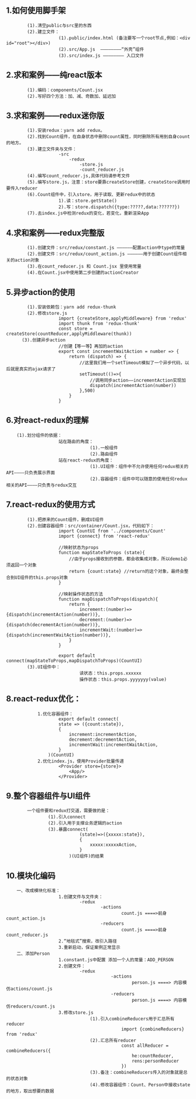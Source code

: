 ## 1.如何使用脚手架
			(1).清空public与src里的东西
			(2).建立文件：
						(1).public/index.html (备注要写一个root节点,例如：<div id="root"></div>)
						(2).src/App.js  ————————“外壳”组件
						(3).src/index.js ———————— 入口文件
						
## 2.求和案例——纯react版本
			(1).编码：components/Count.jsx
			(2).写好四个方法：加、减、奇数加、延迟加

## 3.求和案例——redux迷你版
			(1).安装redux：yarn add redux。
			(2).找到Count组件，在自身状态中删除count属性，同时删除所有用到自身count的地方。
			(3).建立文件夹与文件：
						-src
							-redux
								-store.js
								-count_reducer.js
			(4).编写count_reducer.js,具体代码请参考文件
			(5).编写store.js，注意：store要靠createStore创建，createStore调用时要传入reducer
			(6).Count组件中，引入store，用于读取、更新redux中的状态
						1).读：store.getState()
						2).写：store.dispatch({type:?????,data:??????})
			(7).去index.js中检测redux的变化，若变化，重新渲染App

## 4.求和案例——redux完整版
			(1).创建文件：src/redux/constant.js ——————配置action中type的常量
			(2).创建文件：src/redux/count_action.js ——————用于创建Count组件相关的action对象
			(3).在count_reducer.js 和 Count.jsx 里使用常量
			(4).在Count.jsx中使用第二步创建的actionCreator

## 5.异步action的使用
			(1).安装依赖包：yarn add redux-thunk
			(2).修改store.js
						import {createStore,applyMiddleware} from 'redux'
						import thunk from 'redux-thunk'
						const store = createStore(countReducer,applyMiddleware(thunk))
		  (3).创建异步action
						//创建【等一等】再加的action
						export const incrementWaitAction = number => {
							return (dispatch) => {
								//这里我们用一个setTimeout模拟了一个异步代码，以后就是真实的ajax请求了
								setTimeout(()=>{
									//调用同步action——incrementAction实现加
									dispatch(incrementAction(number))
								},500)
							}
						}

## 6.对react-redux的理解
		(1).划分组件的依据：
						站在路由的角度：
									(1).一般组件
									(2).路由组件
						站在react-redux的角度：
									(1).UI组件：组件中不允许使用任何redux相关的API————只负责展示界面
									(2).容器组件：组件中可以随意的使用任何redux相关的API————只负责与redux交互

## 7.react-redux的使用方式
			(1).把原来的Count组件，删成UI组件
			(2).创建容器组件：src/container/Count.jsx，代码如下：
						import CountUI from '../components/Count'
						import {connect} from 'react-redux'

						//映射状态为props
						function mapStateToProps (state){
							//由于props接收到的参数，都会收集成对象，所以demo1必须返回一个对象
							return {count:state} //return的这个对象，最终会整合到UI组件的this.props对象
						}

						//映射操作状态的方法
						function mapDispatchToProps(dispatch){
							return {
								increment:(number)=>{dispatch(incrementAction(number))},
								decrement:(number)=>{dispatch(decrementAction(number))},
								incrementWait:(number)=>{dispatch(incrementWaitAction(number))},
							}
						}

						export default connect(mapStateToProps,mapDispatchToProps)(CountUI)
			(3).UI组件中：
								读状态：this.props.xxxxxx
								操作状态：this.props.yyyyyyy(value)

## 8.react-redux优化：
				1.优化容器组件：
						export default connect(
						state => ({count:state}),
						{
							increment:incrementAction,
							decrement:decrementAction,
							incrementWait:incrementWaitAction,
						}
					)(CountUI)
				2.优化index.js，使用Provider批量传递
						<Provider store={store}>
							<App/>
						</Provider>


## 9.整个容器组件与UI组件
			一个组件要和redux打交道，需要做的是：
					(1).引入connect
					(2).引入用于支撑业务逻辑的action
					(3).暴露connect(
								(state)=>({xxxxx:state}),
								{
									xxxxx:xxxxxAction,
								}
							)(UI组件)的结果

## 10.模块化编码
		一、改成模块化标准：
						1.创建文件与文件夹：
								-redux
										-actions
												count.js ====>前身count_action.js
										-reducers
												count.js ====>前身count_reducer.js
						2.“地毯式”搜索，改引入路径
						3.重新启动，保证案例正常显示
		二、添加Person
						1.constant.js中配置 添加一个人的常量：ADD_PERSON
						2.创建文件：
								-redux
											-actions
													person.js ====> 内容模仿actions/count.js
											-reducers
													person.js ====> 内容模仿reducers/count.js
						3.修改store.js
									(1).引入combineReducers用于汇总所有reducer
												import {combineReducers} from 'redux'
									(2).汇总所有reducer
												const allReducer = combineReducers({
													he:countReducer,
													rens:personReducer
												}) 
									(3).备注：combineReducers传入的对象就是总的状态对象
									(4).修改容器组件：Count、Person中接收state的地方，取出想要的数据
